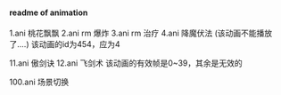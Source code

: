 ﻿#### readme of animation


1.ani 桃花飘飘
2.ani rm 爆炸
3.ani rm 治疗
4.ani 降魔伏法 (该动画不能播放了....) 该动画的id为454，应为4


11.ani 傲剑诀
12.ani 飞剑术  该动画的有效帧是0~39，其余是无效的


100.ani 场景切换